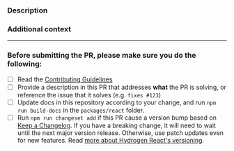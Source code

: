<!-- Thank you for contributing! -->

### Description

<!-- Insert your description here and provide info about what issue this PR is solving -->

### Additional context

<!-- e.g. is there anything you'd like reviewers to focus on? -->

---

### Before submitting the PR, please make sure you do the following:

- [ ] Read the [Contributing Guidelines](https://github.com/Shopify/hydrogen-react/blob/main/CONTRIBUTING.md)
- [ ] Provide a description in this PR that addresses **what** the PR is solving, or reference the issue that it solves (e.g. `fixes #123`)
- [ ] Update docs in this repository according to your change, and run `npm run build-docs` in the `packages/react` folder.
- [ ] Run `npm run changeset add` if this PR cause a version bump based on [Keep a Changelog](http://keepachangelog.com/en/1.0.0/). If you have a breaking change, it will need to wait until the next major version release. Otherwise, use patch updates even for new features. Read [more about Hydrogen React's versioning](https://github.com/shopify/hydrogen-react/blob/main/readme.md#versioning).
